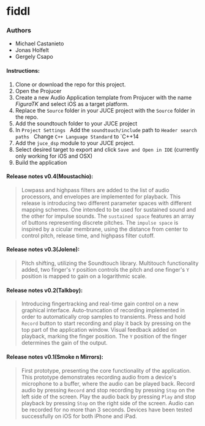 # fiddl

### Authors
- Michael Castanieto
- Jonas Holfelt
- Gergely Csapo


#### Instructions:
1. Clone or download the repo for this project.
2. Open the Projucer
3. Create a new Audio Application template from Projucer with the name _FiguraTK_ and select iOS as a target platform.
4. Replace the `Source` folder in your JUCE project with the `Source` folder in the repo.
5. Add the soundtouch folder to your JUCE project
6. In `Project Settings`
&nbsp;&nbsp;Add the `soundtouch/include` path to `Header search paths` 
&nbsp;&nbsp;Change `C++ Language Standard` to `C++14
7. Add the `juce_dsp` module to your JUCE project.
8. Select desired target to export and click `Save and Open in IDE` (currently only working for iOS and OSX)
9. Build the application

#### Release notes v0.4(Moustachio):
>Lowpass and highpass filters are added to the list of audio processors, and envelopes are implemented for playback. This release is introducing two different parameter spaces with different mapping schemes. One intended to be used for sustained sound and the other for impulse sounds. The `sustained space` features an array of buttons representing discrete pitches. The `impulse space` is inspired by a cicular membrane, using the distance from center to control pitch, release time, and highpass filter cutoff.

#### Release notes v0.3(Jolene):
>Pitch shifting, utilizing the Soundtouch library. Multitouch functionality added, two finger's `Y` position controls the pitch and one finger's `Y` position is mapped to gain on a logarithmic scale.

#### Release notes v0.2(Talkboy):
>Introducing fingertracking and real-time gain control on a new graphical interface. Auto-truncation of recording implemented in order to automatically crop samples to transients. Press and hold `Record` button to start recording and play it back by pressing on the top part of the application window. Visual feedback added on playback, marking the finger position. The `Y` position of the finger determines the gain of the output.

#### Release notes v0.1(Smoke n Mirrors):
>First prototype, presenting the core functionality of the application. This prototype demonstrates recording audio from a device's microphone to a buffer, where the audio can be played back. Record audio by pressing `Record` and stop recording by pressing `Stop` on the left side of the screen. Play the audio back by pressing `Play` and stop playback by pressing `Stop` on the right side of the screen. Audio can be recorded for no more than 3 seconds. Devices have been tested successfully on iOS for both iPhone and iPad.
